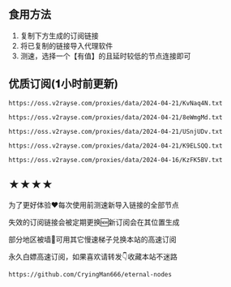 ## 食用方法
1. 复制下方生成的订阅链接
2. 将已复制的链接导入代理软件
3. 测速，选择一个【有值】的且延时较低的节点连接即可

## 优质订阅(𝟏小时前更新)
```
https://oss.v2rayse.com/proxies/data/2024-04-21/KvNaq4N.txt
```
```
https://oss.v2rayse.com/proxies/data/2024-04-21/8eWmgMd.txt
```
```
https://oss.v2rayse.com/proxies/data/2024-04-21/USnjUDv.txt
```
```
https://oss.v2rayse.com/proxies/data/2024-04-21/K9ELSQQ.txt
```
```
https://oss.v2rayse.com/proxies/data/2024-04-16/KzFK5BV.txt
```

## ★★★★
为了更好体验❤️每次使用前测速新导入链接的全部节点

失效的订阅链接会被定期更换🆕新订阅会在其位置生成

部分地区被墙🚫可用其它慢速梯子兑换本站的高速订阅

永久白嫖高速订阅，如果喜欢请转发👇收藏本站不迷路

```https://github.com/CryingMan666/eternal-nodes```
